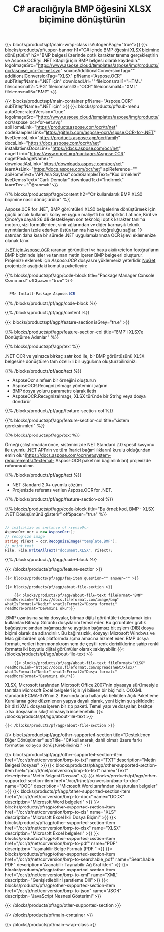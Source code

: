 ﻿---
title: C# aracılığıyla BMP öğesini XLSX biçimine dönüştürün 
weight: 3920
url: /tr/net/conversion/bmp-to-xlsx/ 
lang: tr
langdirlevel: 2
locales: ja,it,ru,de,es,fr,nl,id,lt,pl,pt,vi,tr,ko
description: BMP - XLSX C# dönüşümü için örnek kod. VB.NET, Asp.NET veya herhangi bir .NET tabanlı uygulama içinde toplu BMP dosyalarını XLSX'ye dönüştürmek için API örnek kodunu kullanın.
---

{{< blocks/products/pf/main-wrap-class isAutogenPage="true">}}
{{< blocks/products/pf/upper-banner h1="C# içinde BMP öğesini XLSX biçimine dönüştürün" h2="BMP belgesi üzerinde optik karakter tanıma gerçekleştirin ve Aspose.OCR'yi .NET kitaplığı için BMP belgesi olarak kaydedin." logoImageSrc="https://www.aspose.cloud/templates/aspose/img/products/ocr/aspose_ocr-for-net.svg" sourceAdditionalConversionTag="" additionalConversionTag="XLSX" pfName="Aspose.OCR" subTitlepfName=".NET için" downloadUrl="" fileiconsmall1="HTML" fileiconsmall2="JPG" fileiconsmall3="OCR" fileiconsmall4="XML" fileiconsmall5="BMP" >}}


{{< blocks/products/pf/main-container pfName="Aspose.OCR" subTitlepfName=".NET için" >}}
{{< blocks/products/pf/sub-menu autoGeneratedVersion="true" logoImageSrc="https://www.aspose.cloud/templates/aspose/img/products/ocr/aspose_ocr-for-net.svg" apiHomeLink="https://products.aspose.com/ocr/tr/net" codeSamplesLink="https://github.com/aspose-ocr/Aspose.OCR-for-.NET" liveDemosLink="https://products.aspose.app/ocr/family" docsLink="https://docs.aspose.com/ocr/tr/net" installationsDocsLink="https://docs.aspose.com/ocr/net" nugetLink="https://www.nuget.org/packages/Aspose.OCR" nugetPackageName="" downloadAsLink="https://downloads.aspose.com/ocr/net" learnAsLink="https://docs.aspose.com/ocr/net" apiReference="" apiHomeText="API Ana Sayfası" codeSamplesText="Kod örnekleri" liveDemosText="Canlı Demolar" downloadText="İndirmek" learnText="Öğrenmek">}}

{{% blocks/products/pf/agp/content h2="C# kullanılarak BMP XLSX biçimine nasıl dönüştürülür" %}}

Aspose.OCR for .NET, BMP görüntüleri XLSX belgelerine dönüştürmek için güçlü ancak kullanımı kolay ve uygun maliyetli bir kitaplıktır. Latince, Kiril ve Çince'ye dayalı 26 dili destekleyen son teknoloji optik karakter tanıma motoru, sizi formüllerden, sinir ağlarından ve diğer karmaşık teknik ayrıntılardan izole ederken üstün tanıma hızı ve doğruluğu sağlar. 10 satırdan daha kısa bir sürede .NET uygulamalarınıza OCR işlevi eklemenize olanak tanır.

[.NET için Aspose.OCR](https://products.aspose.com/ocr/net)
 taranan görüntüleri ve hatta akıllı telefon fotoğraflarını BMP biçiminde işler ve tanınan metin içeren BMP belgeleri oluşturur. Projenize eklemek için *Aspose.OCR* dosyasını yüklemeniz yeterlidir.
 [NuGet](https://www.nuget.org/packages/aspose.ocr)
 projenizde aşağıdaki komutla paketleyin:

{{% blocks/products/pf/agp/code-block title="Package Manager Console Command" offSpacer="true" %}}

```cs

  PM> Install-Package Aspose.OCR

```

{{% /blocks/products/pf/agp/code-block %}}

{{% /blocks/products/pf/agp/content %}}

{{< blocks/products/pf/agp/feature-section isGrey="true" >}}

{{% blocks/products/pf/agp/feature-section-col title="BMP'i XLSX'e Dönüştürme Adımları" %}}

{{% blocks/products/pf/agp/text %}}

.NET OCR ve yalnızca birkaç satır kod ile, bir BMP görüntüsünü XLSX belgesine dönüştüren tam özellikli bir uygulama oluşturabilirsiniz:

{{% /blocks/products/pf/agp/text %}}

+ AsposeOcr sınıfının bir örneğini oluşturun
+ AsposeOCR.RecognizeImage yöntemini çağırın
+ BMP dosya yolunu parametre olarak iletin
+ AsposeOCR.RecognizeImage, XLSX türünde bir String veya dosya döndürür

{{% /blocks/products/pf/agp/feature-section-col %}}

{{% blocks/products/pf/agp/feature-section-col title="sistem gereksinimleri" %}}

{{% blocks/products/pf/agp/text %}}

Örneği çalıştırmadan önce, sisteminizde NET Standard 2.0 spesifikasyonu ile uyumlu .NET API'nin ve tüm [harici bağımlılıkların] kurulu olduğundan emin olun(https://docs.aspose.com/ocr/net/system-requirements/#external- Aspose.OCR paketinin bağımlılıkları) projenizde referans alınır.

{{% /blocks/products/pf/agp/text %}}

- NET Standard 2.0+ uyumlu çözüm
- Projenizde referans verilen Aspose.OCR for .NET.

{{% /blocks/products/pf/agp/feature-section-col %}}

{{% blocks/products/pf/agp/code-block title="Bu örnek kod, BMP - XLSX .NET Dönüşümünü gösterir" offSpacer="true" %}}

```cs

// initialize an instance of AsposeOcr
AsposeOcr ocr = new AsposeOcr();
// recognize image
string riText = ocr.RecognizeImage("template.BMP");
// print text
File. File.WriteAllText("document.XLSX", riText);

```

{{% /blocks/products/pf/agp/code-block %}}

{{< /blocks/products/pf/agp/feature-section >}}

    {{< blocks/products/pf/agp/faq-item question="" answer="" >}}

    {{< blocks/products/pf/agp/about-file-section >}}
       
        {{< blocks/products/pf/agp/about-file-text fileFormat="BMP" readMoreLink="https://docs.fileformat.com/image/bmp" whatIsFormat1="Nedir" whatIsFormat2="Dosya formatı" readMoreFormat="Devamını oku">}}
.BMP uzantısına sahip dosyalar, bitmap dijital görüntüleri depolamak için kullanılan Bitmap Görüntü dosyalarını temsil eder. Bu görüntüler grafik bağdaştırıcısından bağımsızdır ve aygıttan bağımsız bit eşlem (DIB) dosya biçimi olarak da adlandırılır. Bu bağımsızlık, dosyayı Microsoft Windows ve Mac gibi birden çok platformda açma amacına hizmet eder. BMP dosya formatı, verileri hem monokrom hem de çeşitli renk derinliklerine sahip renkli formatta iki boyutlu dijital görüntüler olarak saklayabilir.
        {{< /blocks/products/pf/agp/about-file-text >}}

        {{< blocks/products/pf/agp/about-file-text fileFormat="XLSX" readMoreLink="https://docs.fileformat.com/spreadsheet/xlsx/" whatIsFormat1="Nedir" whatIsFormat2="Dosya formatı" readMoreFormat="Devamını oku">}}
XLSX, Microsoft tarafından Microsoft Office 2007'nin piyasaya sürülmesiyle tanıtılan Microsoft Excel belgeleri için iyi bilinen bir biçimdir. OOXML standardı ECMA-376'nın 2. Kısmında ana hatlarıyla belirtilen Açık Paketleme Kurallarına göre düzenlenen yapıya dayalı olarak, yeni biçim şu şekildedir: bir dizi XML dosyası içeren bir zip paketi. Temel yapı ve dosyalar, basitçe .xlsx dosyasının sıkıştırılmasıyla incelenebilir.
        {{< /blocks/products/pf/agp/about-file-text >}}

    {{< /blocks/products/pf/agp/about-file-section >}}

<!-- aboutfile Ends -->

{{< blocks/products/pf/agp/other-supported-section title="Desteklenen Diğer Dönüşümler" subTitle="C# kullanarak, dahil olmak üzere farklı formatları kolayca dönüştürebilirsiniz." >}}

{{< blocks/products/pf/agp/other-supported-section-item href="/ocr/tr/net/conversion/bmp-to-txt" name="TXT" description="Metin Belgesi Dosyası" >}}
{{< blocks/products/pf/agp/other-supported-section-item href="/ocr/tr/net/conversion/bmp-to-text" name="Text" description="Metin Belgesi Dosyası" >}}
{{< blocks/products/pf/agp/other-supported-section-item href="/ocr/tr/net/conversion/bmp-to-doc" name="DOC" description="Microsoft Word tarafından oluşturulan belgeler" >}}
{{< blocks/products/pf/agp/other-supported-section-item href="/ocr/tr/net/conversion/bmp-to-docx" name="DOCX" description="Microsoft Word belgeleri" >}}
{{< blocks/products/pf/agp/other-supported-section-item href="/ocr/tr/net/conversion/bmp-to-xls" name="XLS" description="Microsoft Excel İkili Dosya Biçimi" >}}
{{< blocks/products/pf/agp/other-supported-section-item href="/ocr/tr/net/conversion/bmp-to-xlsx" name="XLSX" description="Microsoft Excel belgeleri" >}}
{{< blocks/products/pf/agp/other-supported-section-item href="/ocr/tr/net/conversion/bmp-to-pdf" name="PDF" description="Taşınabilir Belge Formatı (PDF)" >}}
{{< blocks/products/pf/agp/other-supported-section-item href="/ocr/tr/net/conversion/bmp-to-searchable_pdf" name="Searchable PDF" description="Aranabilir Taşınabilir Ağ Grafikleri" >}}
{{< blocks/products/pf/agp/other-supported-section-item href="/ocr/tr/net/conversion/bmp-to-xml" name="XML" description="Genişletilebilir İşaretleme Dili" >}}
{{< blocks/products/pf/agp/other-supported-section-item href="/ocr/tr/net/conversion/bmp-to-json" name="JSON" description="JavaScript Nesnesi Gösterimi" >}}

{{< /blocks/products/pf/agp/other-supported-section >}}

{{< /blocks/products/pf/main-container >}}
    
{{< /blocks/products/pf/main-wrap-class >}}
